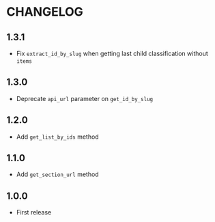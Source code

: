 CHANGELOG
=========

1.3.1
-----

* Fix `extract_id_by_slug` when getting last child classification without `items`

1.3.0
-----

* Deprecate `api_url` parameter on `get_id_by_slug`

1.2.0
-----

* Add `get_list_by_ids` method

1.1.0
-----

* Add `get_section_url` method

1.0.0
-----

* First release
